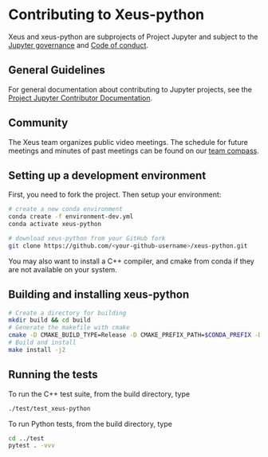 # Contributing to Xeus-python

Xeus and xeus-python are subprojects of Project Jupyter and subject to the
[Jupyter governance](https://github.com/jupyter/governance) and
[Code of conduct](https://github.com/jupyter/governance/blob/master/conduct/code_of_conduct.md).

## General Guidelines

For general documentation about contributing to Jupyter projects, see the
[Project Jupyter Contributor Documentation](https://jupyter.readthedocs.io/en/latest/contributor/content-contributor.html).

## Community

The Xeus team organizes public video meetings. The schedule for future meetings and
minutes of past meetings can be found on our
[team compass](https://jupyter-xeus.github.io/).

## Setting up a development environment

First, you need to fork the project. Then setup your environment:

```bash
# create a new conda environment
conda create -f environment-dev.yml
conda activate xeus-python

# download xeus-python from your GitHub fork
git clone https://github.com/<your-github-username>/xeus-python.git
```

You may also want to install a C++ compiler, and cmake from conda if they are not
available on your system.

## Building and installing xeus-python

```bash
# Create a directory for building
mkdir build && cd build
# Generate the makefile with cmake
cmake -D CMAKE_BUILD_TYPE=Release -D CMAKE_PREFIX_PATH=$CONDA_PREFIX -D CMAKE_INSTALL_PREFIX=$CONDA_PREFIX -DXPYT_DOWNLOAD_GTEST=ON -DPYTHON_EXECUTABLE=`which python` -DCMAKE_INSTALL_LIBDIR=lib ..
# Build and install
make install -j2
```

## Running the tests

To run the C++ test suite, from the build directory, type

```bash
./test/test_xeus-python
```

To run Python tests, from the build directory, type

```bash
cd ../test
pytest . -vvv
```
